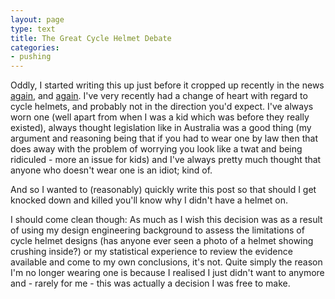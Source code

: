 ```yaml
---
layout: page
type: text
title: The Great Cycle Helmet Debate
categories: 
- pushing
---
```

Oddly, I started writing this up just before it cropped up recently in the news [again](http://www.guardian.co.uk/environment/bike-blog/2012/jun/27/john-liu-mandatory-helmets-nyc-bikeshare), and [again](http://waronthemotorist.wordpress.com/2012/06/28/who-are-all-these-self-harming-dutch-helmet-wearers/). I've very recently had a change of heart with regard to cycle helmets, and probably not in the direction you'd expect. I've always worn one (well apart from when I was a kid which was before they really existed), always thought legislation like in Australia was a good thing (my argument and reasoning being that if you had to wear one by law then that does away with the problem of worrying you look like a twat and being ridiculed - more an issue for kids) and I've always pretty much thought that anyone who doesn't wear one is an idiot; kind of.

And so I wanted to (reasonably) quickly write this post so that should I get knocked down and killed you'll know why I didn't have a helmet on.

I should come clean though: As much as I wish this decision was as a result of using my design engineering background to assess the limitations of cycle helmet designs (has anyone ever seen a photo of a helmet showing crushing inside?) or my statistical experience to review the evidence available and come to my own conclusions, it's not. Quite simply the reason I'm no longer wearing one is because I realised I just didn't want to anymore and - rarely for me - this was actually a decision I was free to make.
